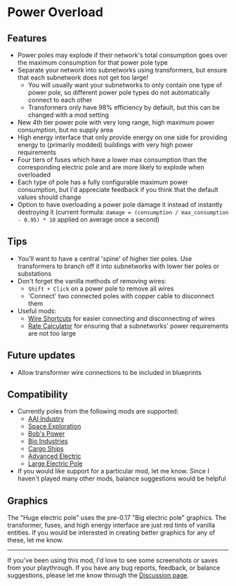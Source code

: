 # Power Overload

## Features
- Power poles may explode if their network's total consumption goes over the maximum consumption for that power pole type
- Separate your network into subnetworks using transformers, but ensure that each subnetwork does not get too large!
    - You will usually want your subnetworks to only contain one type of power pole, so different power pole types do not automatically connect to each other
    - Transformers only have 98% efficiency by default, but this can be changed with a mod setting
- New 4th tier power pole with very long range, high maximum power consumption, but no supply area
- High energy interface that only provide energy on one side for providing energy to (primarily modded) buildings with very high power requirements
- Four tiers of fuses which have a lower max consumption than the corresponding electric pole and are more likely to explode when overloaded
- Each type of pole has a fully configurable maximum power consumption, but I'd appreciate feedback if you think that the default values should change
- Option to have overloading a power pole damage it instead of instantly destroying it (current formula: `damage = (consumption / max_consumption - 0.95) * 10` applied on average once a second)

## Tips
- You'll want to have a central 'spine' of higher tier poles. Use transformers to branch off it into subnetworks with lower tier poles or substations
- Don't forget the vanilla methods of removing wires:
    - `Shift + Click` on a power pole to remove all wires
    - 'Connect' two connected poles with copper cable to disconnect them
- Useful mods:
    - [Wire Shortcuts](https://mods.factorio.com/mod/WireShortcutshttps://mods.factorio.com/mod/WireShortcuts) for easier connecting and disconnecting of wires
    - [Rate Calculator](https://mods.factorio.com/mod/RateCalculator) for ensuring that a subnetworks' power requirements are not too large

## Future updates
- Allow transformer wire connections to be included in blueprints

## Compatibility
- Currently poles from the following mods are supported:
    - [AAI Industry](https://mods.factorio.com/mod/aai-industry)
    - [Space Exploration](https://mods.factorio.com/mod/space-exploration)
    - [Bob's Power](https://mods.factorio.com/mod/bobpower)
    - [Bio Industries](https://mods.factorio.com/mod/Bio_Industries)
    - [Cargo Ships](https://mods.factorio.com/mod/cargo-ships)
    - [Advanced Electric](https://mods.factorio.com/mod/Advanced_Electric)
    - [Large Electric Pole](https://mods.factorio.com/mod/fixLargeElectricPole)
- If you would like support for a particular mod, let me know. Since I haven't played many other mods, balance suggestions would be helpful

## Graphics
The "Huge electric pole" uses the pre-0.17 "Big electric pole" graphics. The transformer, fuses, and high energy interface
are just red tints of vanilla entities. If you would be interested in creating better graphics for any of these, let me know.

---

If you've been using this mod, I'd love to see some screenshots or saves from your playthrough.
If you have any bug reports, feedback, or balance suggestions, please let me know through the [Discussion page](https://mods.factorio.com/mod/PowerOverload/discussion).